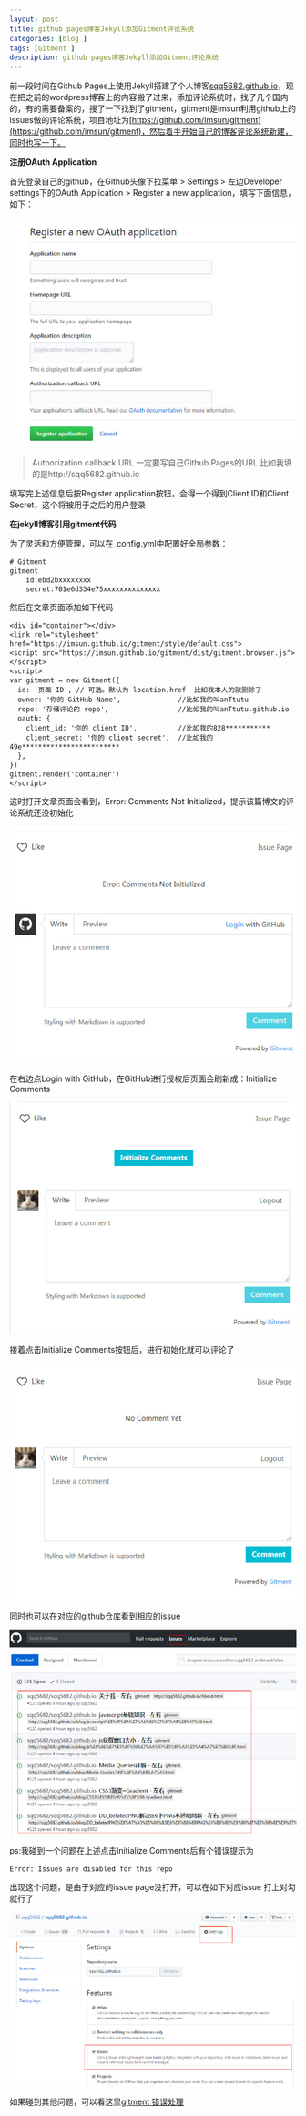 ```yaml
---
layout: post
title: github pages博客Jekyll添加Gitment评论系统
categories: [blog ]
tags: [Gitment ]
description: github pages博客Jekyll添加Gitment评论系统
---
```



前一段时间在Github Pages上使用Jekyll搭建了个人博客[sqq5682.github.io](http://sqq5682.github.io//cn)，现在把之前的wordpress博客上的内容搬了过来，添加评论系统时，找了几个国内的，有的需要备案的，搜了一下找到了gitment，gitment是imsun利用github上的issues做的评论系统，项目地址为[https://github.com/imsun/gitment](https://github.com/imsun/gitment)，然后着手开始自己的博客评论系统新建，同时也写一下。

**注册OAuth Application**

首先登录自己的github，在Github头像下拉菜单 > Settings > 左边Developer settings下的OAuth Application > Register a new application，填写下面信息，如下：

![](../img/uploads/2017/12/25.jpg)

> Authorization callback URL  一定要写自己Github Pages的URL  比如我填的是http://sqq5682.github.io  

填写完上述信息后按Register application按钮，会得一个得到Client ID和Client Secret，这个将被用于之后的用户登录


**在jekyll博客引用gitment代码**

为了灵活和方便管理，可以在_config.yml中配置好全局参数：

	# Gitment
	gitment
		id:ebd2bxxxxxxxx
		secret:701e6d334e75xxxxxxxxxxxxxx

然后在文章页面添加如下代码

	<div id="container"></div>
	<link rel="stylesheet" href="https://imsun.github.io/gitment/style/default.css">
	<script src="https://imsun.github.io/gitment/dist/gitment.browser.js"></script>
	<script>  
	var gitment = new Gitment({  
	  id: '页面 ID', // 可选。默认为 location.href  比如我本人的就删除了  
	  owner: '你的 GitHub Name',              //比如我的叫anTtutu    
	  repo: '存储评论的 repo',                 //比如我的叫anTtutu.github.io    
	  oauth: {    
	    client_id: '你的 client ID',          //比如我的828***********    
	    client_secret: '你的 client secret',  //比如我的49e************************    
	  },  
	})  
	gitment.render('container')  
	</script>


这时打开文章页面会看到，Error: Comments Not Initialized，提示该篇博文的评论系统还没初始化

![](../img/uploads/2017/12/18.jpg)

在右边点Login with GitHub，在GitHub进行授权后页面会刷新成：Initialize Comments

![](../img/uploads/2017/12/19.jpg)

接着点击Initialize Comments按钮后，进行初始化就可以评论了

![](../img/uploads/2017/12/20.jpg)

同时也可以在对应的github仓库看到相应的issue

![](../img/uploads/2017/12/17.jpg)

ps:我碰到一个问题在上述点击Initialize Comments后有个错误提示为

	Error: Issues are disabled for this repo

出现这个问题，是由于对应的issue page没打开，可以在如下对应issue 打上对勾 就行了

![](../img/uploads/2017/12/21.jpg)

如果碰到其他问题，可以看这里[gitment 错误处理](https://github.com/imsun/gitment/issues)
